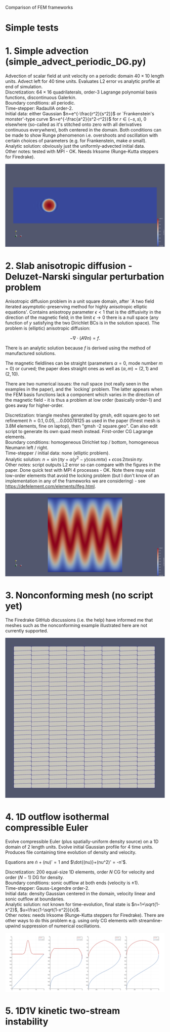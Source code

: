 Comparison of FEM frameworks

# Simple tests

# 1. Simple advection (simple_advect_periodic_DG.py)

Advection of scalar field at unit velocity on a periodic domain $40 \times 10$ length units.  Advect left for $40$ time units.  Evaluates L2 error vs analytic profile at end of simulation.\
Discretization: $64 \times 16$ quadrilaterals, order-3 Lagrange polynomial basis functions, discontinuous Galerkin.\
Boundary conditions: all periodic.\
Time-stepper: RadauIIA order-2.\
Initial data: either Gaussian $n=e^{-\frac{r^2}{s^2}}$ or `Frankenstein's monster'-type curve $n=e^{-\frac{a^2}{s^2-r^2}}$ for $r \in (-s,s)$, 0 elsewhere (so-called as it's stitched onto zero with all derivatives continuous everywhere), both centered in the domain.  Both conditions can be made to show Runge phenomenon i.e. overshoots and oscillation with certain choices of parameters (e.g. for Frankenstein, make $a$ small).\
Analytic solution: obviously just the uniformly-advected initial data.\
Other notes: tested with MPI - OK.  Needs Irksome (Runge-Kutta steppers for Firedrake).

![simple_advection](png/simple_advect_periodic_DG_output.png "Frankenstein function during advection.")

# 2. Slab anisotropic diffusion - Deluzet-Narski singular perturbation problem

Anisotropic diffusion problem in a unit square domain, after `A two field iterated asymptotic-preserving method for highly anisotropic elliptic equations'.  Contains anisotropy parameter $\epsilon < 1$ that is the diffusivity in the direction of the magnetic field; in the limit $\epsilon \rightarrow 0$ there is a null space (any function of $y$ satisfying the two Dirichlet BCs is in the solution space).  The problem is (elliptic) anisotropic diffusion:

$$
-\nabla \cdot \left ( A  \nabla n \right ) = f.
%\frac{\partial^2 n}{\partial x^2} + \epsilon \frac{\partial^2 n}{\partial y^2} = - \epsilon.
$$

There is an analytic solution because $f$ is derived using the method of manufactured solutions.

The magnetic fieldlines can be straight (parameters $\alpha=0$, mode number $m=0$) or curved; the paper does straight ones as well as $(\alpha, m)=(2,1)$ and $(2,10)$.

There are two numerical issues: the null space (not really seen in the examples in the paper), and the `locking' problem.  The latter appears when the FEM basis functions lack a component which varies in the direction of the magnetic field - it is thus a problem at low order (basically order-1) and goes away for higher-order.

Discretization: triangle meshes generated by gmsh, edit square.geo to set refinement $h=0.1, 0.05, ... 0.00078125$ as used in the paper (finest mesh is 3.8M elements, fine on laptop), then "gmsh -2 square.geo".  Can also edit script to generate its own quad mesh instead.  First-order CG Lagrange elements.\
Boundary conditions: homogeneous Dirichlet top / bottom, homogeneous Neumann left / right. \
Time-stepper / initial data: none (elliptic problem).\
Analytic solution: $n=\sin(\pi y + \alpha (y^2-y) \cos m \pi x) + \epsilon \cos 2 \pi x \sin \pi y$.\
Other notes: script outputs L2 error so can compare with the figures in the paper.  Done quick test with MPI 4 processes - OK.  Note there may exist low-order elements that avoid the locking problem (but I don't know of an implementation in any of the frameworks we are considering) - see https://defelement.com/elements/lfeg.html.

![aniso_diffusion_DeluzetNarski](png/numerical_solution_aniso_diffusion_DeluzetNarski.png "Output of script for the demanding case of h=0.00078125, alpha=2, m=10, eps=0.001.")

# 3. Nonconforming mesh (no script yet)

The Firedrake GitHub discussions (i.e. the help) have informed me that meshes such as the nonconforming example illustrated here are not currently supported.

![nonconforming_mesh](png/nonconforming_mesh.jpg "Example nonconforming mesh from NESO-FAME; elements have multiple neighbours on some faces.")

# 4. 1D outflow isothermal compressible Euler

Evolve compressible Euler (plus spatially-uniform density source) on a 1D domain of $2$ length units.  Evolve initial Gaussian profile for $4$ time units.  Produces file containing time evolution of density and velocity.

Equations are $\dot{n} + (nu)' = 1$ and $\dot{(nu)}+(nu^2)' = -n'$.

Discretization: $200$ equal-size 1D elements, order $N$ CG for velocity and order $(N-1)$ DG for density.\
Boundary conditions: sonic outflow at both ends (velocity is $\pm 1$).\
Time-stepper: Gauss-Legendre order-2.\
Initial data: density Gaussian centered in the domain, velocity linear and sonic outflow at boundaries.\
Analytic solution: not known for time-evolution, final state is $n=1+\sqrt{1-x^2}$, $u=\frac{1-\sqrt{1-x^2}}{x}$.\
Other notes: needs Irksome (Runge-Kutta steppers for Firedrake).  There are other ways to do this problem e.g. using only CG elements with streamline-upwind suppression of numerical oscillations.

![1D_compressible_Euler_DG](png/SOL_1D_DG_upwind_irksome.png "Frames from time-evolution of the initial state to the steady-state.")

# 5. 1D1V kinetic two-stream instability
